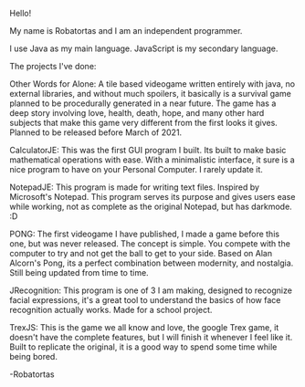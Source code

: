 Hello!

My name is Robatortas and I am an independent programmer.

I use Java as my main language.
JavaScript is my secondary language.

The projects I've done:

Other Words for Alone: A tile based videogame written entirely with java, no external libraries, and without much spoilers, it basically is a survival game planned to be procedurally generated in a near future. The game has a deep story involving love, health, death, hope, and many other hard subjects that make this game very different from the first looks it gives. Planned to be released before March of 2021.

CalculatorJE: This was the first GUI program I built. Its built to make basic mathematical operations with ease. With a minimalistic interface, it sure is a nice program to have on your Personal Computer. I rarely update it.

NotepadJE: This program is made for writing text files. Inspired by Microsoft's Notepad. This program serves its purpose and gives users ease while working, not as complete as the original Notepad, but has darkmode. :D

PONG: The first videogame I have published, I made a game before this one, but was never released. The concept is simple. You compete with the computer to try and not get the ball to get to your side. Based on Alan Alcorn's Pong, its a perfect combination between modernity, and nostalgia. Still being updated from time to time.

JRecognition: This program is one of 3 I am making, designed to recognize facial expressions, it's a great tool to understand the basics of how face recognition actually works. Made for a school project.

TrexJS: This is the game we all know and love, the google Trex game, it doesn't have the complete features, but I will finish it whenever I feel like it. Built to replicate the original, it is a good way to spend some time while being bored.

-Robatortas
